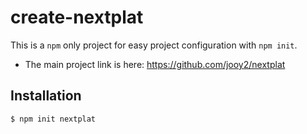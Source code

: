# create-nextplat

This is a `npm` only project for easy project configuration with `npm init`.

- The main project link is here: https://github.com/jooy2/nextplat

## Installation

```shell
$ npm init nextplat
```
